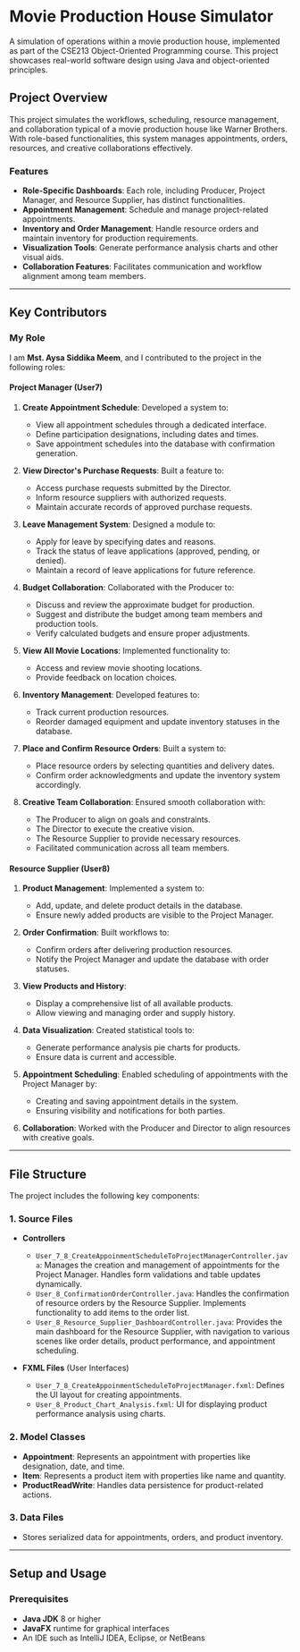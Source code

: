 # Movie Production House Simulator

A simulation of operations within a movie production house, implemented as part of the CSE213 Object-Oriented Programming course. This project showcases real-world software design using Java and object-oriented principles.

## Project Overview

This project simulates the workflows, scheduling, resource management, and collaboration typical of a movie production house like Warner Brothers. With role-based functionalities, this system manages appointments, orders, resources, and creative collaborations effectively.

### Features
- **Role-Specific Dashboards**: Each role, including Producer, Project Manager, and Resource Supplier, has distinct functionalities.
- **Appointment Management**: Schedule and manage project-related appointments.
- **Inventory and Order Management**: Handle resource orders and maintain inventory for production requirements.
- **Visualization Tools**: Generate performance analysis charts and other visual aids.
- **Collaboration Features**: Facilitates communication and workflow alignment among team members.

---

## Key Contributors

### My Role
I am **Mst. Aysa Siddika Meem**, and I contributed to the project in the following roles:

#### Project Manager (User7)
1. **Create Appointment Schedule**: Developed a system to:
   - View all appointment schedules through a dedicated interface.
   - Define participation designations, including dates and times.
   - Save appointment schedules into the database with confirmation generation.

2. **View Director's Purchase Requests**: Built a feature to:
   - Access purchase requests submitted by the Director.
   - Inform resource suppliers with authorized requests.
   - Maintain accurate records of approved purchase requests.

3. **Leave Management System**: Designed a module to:
   - Apply for leave by specifying dates and reasons.
   - Track the status of leave applications (approved, pending, or denied).
   - Maintain a record of leave applications for future reference.

4. **Budget Collaboration**: Collaborated with the Producer to:
   - Discuss and review the approximate budget for production.
   - Suggest and distribute the budget among team members and production tools.
   - Verify calculated budgets and ensure proper adjustments.

5. **View All Movie Locations**: Implemented functionality to:
   - Access and review movie shooting locations.
   - Provide feedback on location choices.

6. **Inventory Management**: Developed features to:
   - Track current production resources.
   - Reorder damaged equipment and update inventory statuses in the database.

7. **Place and Confirm Resource Orders**: Built a system to:
   - Place resource orders by selecting quantities and delivery dates.
   - Confirm order acknowledgments and update the inventory system accordingly.

8. **Creative Team Collaboration**: Ensured smooth collaboration with:
   - The Producer to align on goals and constraints.
   - The Director to execute the creative vision.
   - The Resource Supplier to provide necessary resources.
   - Facilitated communication across all team members.

#### Resource Supplier (User8)
1. **Product Management**: Implemented a system to:
   - Add, update, and delete product details in the database.
   - Ensure newly added products are visible to the Project Manager.

2. **Order Confirmation**: Built workflows to:
   - Confirm orders after delivering production resources.
   - Notify the Project Manager and update the database with order statuses.

3. **View Products and History**:
   - Display a comprehensive list of all available products.
   - Allow viewing and managing order and supply history.

4. **Data Visualization**: Created statistical tools to:
   - Generate performance analysis pie charts for products.
   - Ensure data is current and accessible.

5. **Appointment Scheduling**: Enabled scheduling of appointments with the Project Manager by:
   - Creating and saving appointment details in the system.
   - Ensuring visibility and notifications for both parties.

6. **Collaboration**: Worked with the Producer and Director to align resources with creative goals.

---

## File Structure
The project includes the following key components:

### 1. **Source Files**
- **Controllers**
  - `User_7_8_CreateAppoinmentScheduleToProjectManagerController.java`: Manages the creation and management of appointments for the Project Manager. Handles form validations and table updates dynamically.
  - `User_8_ConfirmationOrderController.java`: Handles the confirmation of resource orders by the Resource Supplier. Implements functionality to add items to the order list.
  - `User_8_Resource_Supplier_DashboardController.java`: Provides the main dashboard for the Resource Supplier, with navigation to various scenes like order details, product performance, and appointment scheduling.

- **FXML Files** (User Interfaces)
  - `User_7_8_CreateAppoinmentScheduleToProjectManager.fxml`: Defines the UI layout for creating appointments.
  - `User_8_Product_Chart_Analysis.fxml`: UI for displaying product performance analysis using charts.

### 2. **Model Classes**
- **Appointment**: Represents an appointment with properties like designation, date, and time.
- **Item**: Represents a product item with properties like name and quantity.
- **ProductReadWrite**: Handles data persistence for product-related actions.

### 3. **Data Files**
- Stores serialized data for appointments, orders, and product inventory.

---

## Setup and Usage

### Prerequisites
- **Java JDK** 8 or higher
- **JavaFX** runtime for graphical interfaces
- An IDE such as IntelliJ IDEA, Eclipse, or NetBeans


